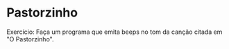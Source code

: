 # Pastorzinho
Exercício: Faça um programa que emita beeps no tom da canção citada em "O Pastorzinho".
